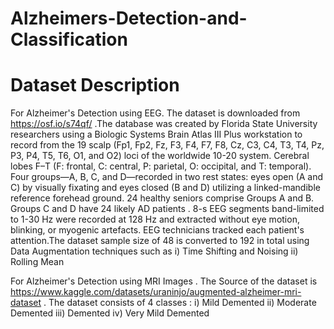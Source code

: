 # Alzheimers-Detection-and-Classification

# Dataset Description 
For Alzheimer's Detection using EEG. The dataset is downloaded from https://osf.io/s74qf/ .The database was created by Florida State University researchers using a Biologic Systems Brain Atlas III Plus workstation to record from the 19 scalp (Fp1, Fp2, Fz, F3, F4, F7, F8, Cz, C3, C4, T3, T4, Pz, P3, P4, T5, T6, O1, and O2) loci of the worldwide 10-20 system. Cerebral lobes F–T (F: frontal, C: central, P: parietal, O: occipital, and T: temporal). Four groups—A, B, C, and D—recorded in two rest states: eyes open (A and C) by visually fixating and eyes closed (B and D) utilizing a linked-mandible reference forehead ground. 24 healthy seniors comprise Groups A and B. Groups C and D have 24 likely AD patients . 8-s EEG segments band-limited to 1-30 Hz were recorded at 128 Hz and extracted without eye motion, blinking, or myogenic artefacts. EEG technicians tracked each patient's attention.The dataset sample size of 48 is converted to 192 in total using Data Augmentation techniques such as 
    i)  Time Shifting and Noising 
    ii) Rolling Mean 


For  Alzheimer's Detection using MRI Images . The Source of the dataset is https://www.kaggle.com/datasets/uraninjo/augmented-alzheimer-mri-dataset . The dataset consists of 4 classes :
    i)   Mild Demented
    ii)  Moderate Demented
    iii) Demented
    iv)  Very Mild Demented
    
